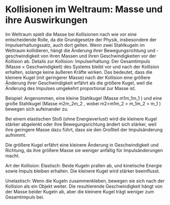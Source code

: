 # Kollisionen im Weltraum: Masse und ihre Auswirkungen

Im Weltraum spielt die Masse bei Kollisionen nach wie vor eine entscheidende Rolle, da die Grundgesetze der Physik,
insbesondere der Impulserhaltungssatz, auch dort gelten. Wenn zwei Stahlkugeln im Weltraum kollidieren, hängt die
Änderung ihrer Bewegungsrichtung und -geschwindigkeit von ihren Massen und ihren Geschwindigkeiten vor der Kollision ab.
Details zur Kollision:
Impulserhaltung: Der Gesamtimpuls (Masse × Geschwindigkeit) des Systems bleibt vor und nach der Kollision erhalten,
solange keine äußeren Kräfte wirken. Das bedeutet, dass die kleinere Kugel (mit geringerer Masse) nach der Kollision
eine größere Änderung ihrer Geschwindigkeit erfährt als die größere Kugel, weil die Änderung des Impulses umgekehrt
proportional zur Masse ist.

Beispiel:
Angenommen, eine kleine Stahlkugel (Masse m1m_1m_1
) und eine große Stahlkugel (Masse m2m_2m_2
, wobei m2>m1m_2 > m_1m_2 > m_1
) bewegen sich aufeinander zu.

Bei einem elastischen Stoß (ohne Energieverlust) wird die kleinere Kugel stärker abgelenkt oder ihre Bewegungsrichtung
ändert sich stärker, weil ihre geringere Masse dazu führt, dass sie den Großteil der Impulsänderung aufnimmt.

Die größere Kugel erfährt eine kleinere Änderung in Geschwindigkeit und Richtung, da ihre größere Masse sie weniger
anfällig für Impulsänderungen macht.

Art der Kollision:
Elastisch: Beide Kugeln prallen ab, und kinetische Energie sowie Impuls bleiben erhalten. Die kleinere Kugel wird
stärker beeinflusst.

Unelastisch: Wenn die Kugeln zusammenkleben, bewegen sie sich nach der Kollision als ein Objekt weiter. Die
resultierende Geschwindigkeit hängt von der Masse beider Kugeln ab, aber die kleinere Kugel trägt weniger zum
Gesamtimpuls bei.
